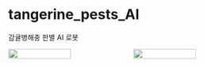 # tangerine_pests_AI
감귤병해충 판별 AI 로봇
<div style="display: flex; justify-content: space-around; align-items: center;">
  <img src="!https://github.com/user-attachments/assets/10dbac9d-d28b-4a6a-b843-4faa15b473d3" style="width: 50%; height: auto;">
  <img src="https://github.com/user-attachments/assets/715463af-26f0-4858-9ce2-e39c1c34f0fe" style="width: 50%; height: auto;">
</div>


